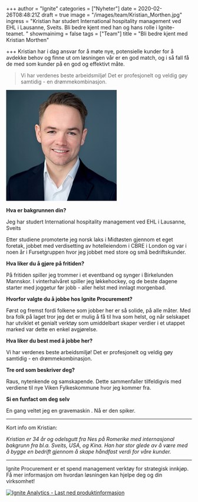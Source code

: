 +++
author = "Ignite"
categories = ["Nyheter"]
date = 2020-02-26T08:48:21Z
draft = true
image = "/images/team/Kristian_Morthen.jpg"
ingress = "Kristian har studert International hospitality management ved EHL i Lausanne, Sveits. Bli bedre kjent med han og hans rolle i Ignite-teamet. "
showmainimg = false
tags = ["Team"]
title = "Bli bedre kjent med Kristian Morthen"

+++
Kristian har i dag ansvar for å møte nye, potensielle kunder for å avdekke behov og finne ut om løsningen vår er en god match, og i så fall få de med som kunder på en god og effektivt måte.

> Vi har verdenes beste arbeidsmiljø! Det er profesjonelt og veldig gøy samtidig - en drømmekombinasjon.

![Ignite-teamet](/images/team/Kristian_Morthen.jpg "Kristian Morthen")

**Hva er bakgrunnen din?**

Jeg har studert International hospitality management ved EHL i Lausanne, Sveits

Etter studiene promoterte jeg norsk laks i Midtøsten gjennom et eget foretak, jobbet med verdisetting av hotelleiendom i CBRE i London og var i noen år i Fursetgruppen hvor jeg jobbet med store og små bedriftskunder. 

**Hva liker du å gjøre på fritiden?**

På fritiden spiller jeg trommer i et eventband og synger i Birkelunden Mannskor. I vinterhalvåret spiller jeg løkkehockey, og de beste dagene starter med joggetur før jobb - aller helst med innlagt morgenbad.

**Hvorfor valgte du å jobbe hos Ignite Procurement?**

Først og fremst fordi folkene som jobber her er så solide, på alle måter. Med bra folk på laget tror jeg det er mulig å få til hva som helst, og når selskapet har utviklet et genialt verktøy som umiddelbart skaper verdier i et utappet marked var dette en enkel avgjørelse.

**Hva liker du best med å jobbe her?**

Vi har verdenes beste arbeidsmiljø! Det er profesjonelt og veldig gøy samtidig - en drømmekombinasjon.

**Tre ord som beskriver deg?**

Raus, nytenkende og samskapende. Dette sammenfaller tilfeldigvis med verdiene til nye Viken Fylkeskommune hvor jeg kommer fra.

**Si en funfact om deg selv**

En gang veltet jeg en gravemaskin . Nå er den spiker.

***

Kort info om Kristian:

_Kristian er 34 år og odelsgutt fra Nes på Romerike med internasjonal bakgrunn fra bl.a. Sveits, USA, og Kina. Han har stor glede av å være med å bygge en bedrift gjennom å skape håndfast verdi for våre kunder._

***

Ignite Procurement er et spend management verktøy for strategisk innkjøp. Få mer informasjon om hvordan løsningen kan hjelpe deg og din virksomhet!

[![](https://www.ignite.no/images/Last%20ned%20produktinfo%20-%201200%20x100.png "Ignite Analytics - Last ned produktinformasjon")](https://www.ignite.no/ignite-analytics/produktinformasjon/ "Ignite Procurement - Last ned produktinformasjon")